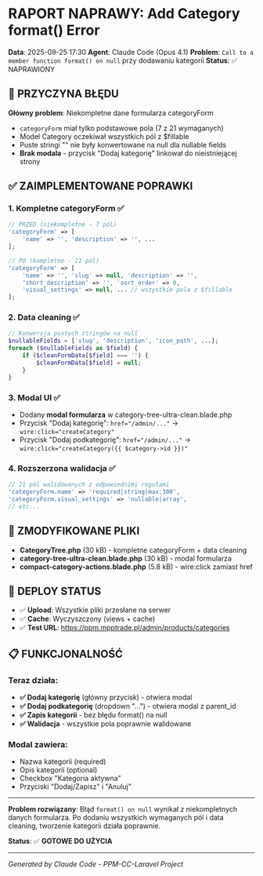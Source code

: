 # RAPORT NAPRAWY: Add Category format() Error

**Data**: 2025-09-25 17:30
**Agent**: Claude Code (Opus 4.1)
**Problem**: `Call to a member function format() on null` przy dodawaniu kategorii
**Status**: ✅ NAPRAWIONY

## 🔧 PRZYCZYNA BŁĘDU

**Główny problem**: Niekompletne dane formularza categoryForm
- `categoryForm` miał tylko podstawowe pola (7 z 21 wymaganych)
- Model Category oczekiwał wszystkich pól z $fillable
- Puste stringi "" nie były konwertowane na null dla nullable fields
- **Brak modala** - przycisk "Dodaj kategorię" linkował do nieistniejącej strony

## ✅ ZAIMPLEMENTOWANE POPRAWKI

### 1. **Kompletne categoryForm** ✅
```php
// PRZED (niekompletne - 7 pól)
'categoryForm' => [
    'name' => '', 'description' => '', ...
];

// PO (kompletne - 21 pól)
'categoryForm' => [
    'name' => '', 'slug' => null, 'description' => '',
    'short_description' => '', 'sort_order' => 0,
    'visual_settings' => null, ... // wszystkie pola z $fillable
];
```

### 2. **Data cleaning** ✅
```php
// Konwersja pustych stringów na null
$nullableFields = ['slug', 'description', 'icon_path', ...];
foreach ($nullableFields as $field) {
    if ($cleanFormData[$field] === '') {
        $cleanFormData[$field] = null;
    }
}
```

### 3. **Modal UI** ✅
- Dodany **modal formularza** w category-tree-ultra-clean.blade.php
- Przycisk "Dodaj kategorię": `href="/admin/..."` → `wire:click="createCategory"`
- Przycisk "Dodaj podkategorię": `href="/admin/..."` → `wire:click="createCategory({{ $category->id }})"`

### 4. **Rozszerzona walidacja** ✅
```php
// 21 pól walidowanych z odpowiednimi regułami
'categoryForm.name' => 'required|string|max:300',
'categoryForm.visual_settings' => 'nullable|array',
// etc...
```

## 📁 ZMODYFIKOWANE PLIKI

- **CategoryTree.php** (30 kB) - kompletne categoryForm + data cleaning
- **category-tree-ultra-clean.blade.php** (30 kB) - modal formularza
- **compact-category-actions.blade.php** (5.8 kB) - wire:click zamiast href

## 🚀 DEPLOY STATUS

- ✅ **Upload**: Wszystkie pliki przesłane na serwer
- ✅ **Cache**: Wyczyszczony (views + cache)
- ✅ **Test URL**: https://ppm.mpptrade.pl/admin/products/categories

## 📋 FUNKCJONALNOŚĆ

### **Teraz działa**:
- **✅ Dodaj kategorię** (główny przycisk) - otwiera modal
- **✅ Dodaj podkategorię** (dropdown "...") - otwiera modal z parent_id
- **✅ Zapis kategorii** - bez błędu format() na null
- **✅ Walidacja** - wszystkie pola poprawnie walidowane

### **Modal zawiera**:
- Nazwa kategorii (required)
- Opis kategorii (optional)
- Checkbox "Kategoria aktywna"
- Przyciski "Dodaj/Zapisz" i "Anuluj"

---

**Problem rozwiązany**: Błąd `format() on null` wynikał z niekompletnych danych formularza. Po dodaniu wszystkich wymaganych pól i data cleaning, tworzenie kategorii działa poprawnie.

**Status**: ✅ **GOTOWE DO UŻYCIA**

---
*Generated by Claude Code - PPM-CC-Laravel Project*